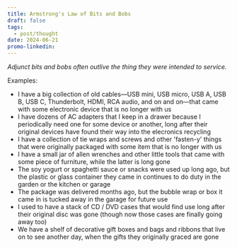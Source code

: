 ```yaml
---
title: Armstrong's Law of Bits and Bobs
draft: false
tags:
  - post/thought
date: 2024-06-21
promo-linkedin:
---
```

*Adjunct bits and bobs often outlive the thing they were intended to service.*

Examples:
- I have a big collection of old cables—USB mini, USB micro, USB A, USB B, USB C, Thunderbolt, HDMI, RCA audio, and on and on—that came with some electronic device that is no longer with us
- I have dozens of AC adapters that I keep in a drawer because I periodically need one for some device or another, long after their original devices have found their way into the elecronics recycling
- I have a collection of tie wraps and screws and other 'fasten-y' things that were originally packaged with some item that is no longer with us
- I have a small jar of allen wrenches and other little tools that came with some piece of furniture, while the latter is long gone
- The soy yogurt or spaghetti sauce or snacks were used up long ago, but the plastic or glass container they came in continues to do duty in the garden or the kitchen or garage
- The package was delivered months ago, but the bubble wrap or box it came in is tucked away in the garage for future use
- I used to have a stack of CD / DVD cases that would find use long after their original disc was gone (though now those cases are finally going away too)
- We have a shelf of decorative gift boxes and bags and ribbons that live on to see another day, when the gifts they originally graced are gone
